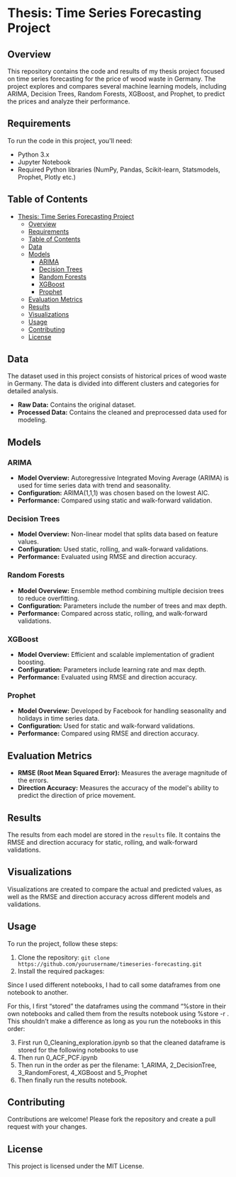 # Thesis: Time Series Forecasting Project

## Overview
This repository contains the code and results of my thesis project focused on time series forecasting for the price of wood waste in Germany. The project explores and compares several machine learning models, including ARIMA, Decision Trees, Random Forests, XGBoost, and Prophet, to predict the prices and analyze their performance.

## Requirements

To run the code in this project, you'll need:

- Python 3.x
- Jupyter Notebook
- Required Python libraries (NumPy, Pandas, Scikit-learn, Statsmodels, Prophet, Plotly etc.)

## Table of Contents
- [Thesis: Time Series Forecasting Project](#thesis-time-series-forecasting-project)
  - [Overview](#overview)
  - [Requirements](#requirements)
  - [Table of Contents](#table-of-contents)
  - [Data](#data)
  - [Models](#models)
    - [ARIMA](#arima)
    - [Decision Trees](#decision-trees)
    - [Random Forests](#random-forests)
    - [XGBoost](#xgboost)
    - [Prophet](#prophet)
  - [Evaluation Metrics](#evaluation-metrics)
  - [Results](#results)
  - [Visualizations](#visualizations)
  - [Usage](#usage)
  - [Contributing](#contributing)
  - [License](#license)
 
## Data
The dataset used in this project consists of historical prices of wood waste in Germany. The data is divided into different clusters and categories for detailed analysis.

- **Raw Data:** Contains the original dataset.
- **Processed Data:** Contains the cleaned and preprocessed data used for modeling.

## Models
### ARIMA
- **Model Overview:** Autoregressive Integrated Moving Average (ARIMA) is used for time series data with trend and seasonality.
- **Configuration:** ARIMA(1,1,1) was chosen based on the lowest AIC.
- **Performance:** Compared using static and walk-forward validation.

### Decision Trees
- **Model Overview:** Non-linear model that splits data based on feature values.
- **Configuration:** Used static, rolling, and walk-forward validations.
- **Performance:** Evaluated using RMSE and direction accuracy.

### Random Forests
- **Model Overview:** Ensemble method combining multiple decision trees to reduce overfitting.
- **Configuration:** Parameters include the number of trees and max depth.
- **Performance:** Compared across static, rolling, and walk-forward validations.

### XGBoost
- **Model Overview:** Efficient and scalable implementation of gradient boosting.
- **Configuration:** Parameters include learning rate and max depth.
- **Performance:** Evaluated using RMSE and direction accuracy.

### Prophet
- **Model Overview:** Developed by Facebook for handling seasonality and holidays in time series data.
- **Configuration:** Used for static and walk-forward validations.
- **Performance:** Compared using RMSE and direction accuracy.

## Evaluation Metrics
- **RMSE (Root Mean Squared Error):** Measures the average magnitude of the errors.
- **Direction Accuracy:** Measures the accuracy of the model's ability to predict the direction of price movement.

## Results
The results from each model are stored in the `results` file. It contains the RMSE and direction accuracy for static, rolling, and walk-forward validations.

## Visualizations
Visualizations are created to compare the actual and predicted values, as well as the RMSE and direction accuracy across different models and validations.

## Usage
To run the project, follow these steps:
1. Clone the repository: `git clone https://github.com/yourusername/timeseries-forecasting.git`
2. Install the required packages:  

Since I used different notebooks, I had to call some dataframes from one notebook to another. 

For this, I first “stored” the dataframes using the command “%store <dataframe> in their own notebooks and called them from the results notebook using %store -r <dataframe>. This shouldn’t make a difference as long as you run the notebooks in this order:

3. First run 0_Cleaning_exploration.ipynb so that the cleaned dataframe is stored for the following notebooks to use
4. Then run 0_ACF_PCF.ipynb
5. Then run in the order as per the filename: 1_ARIMA, 2_DecisionTree, 3_RandomForest, 4_XGBoost and 5_Prophet
6. Then finally run the results notebook.

## Contributing
Contributions are welcome! Please fork the repository and create a pull request with your changes.

## License
This project is licensed under the MIT License.
